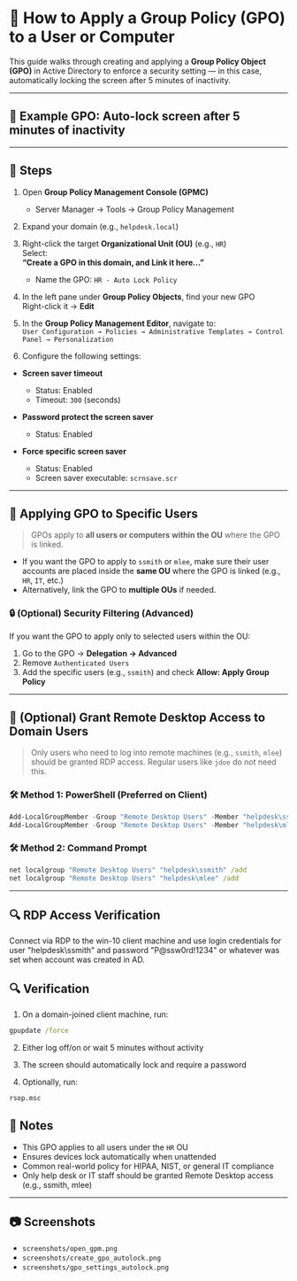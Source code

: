 # 🧩 How to Apply a Group Policy (GPO) to a User or Computer

This guide walks through creating and applying a **Group Policy Object (GPO)** in Active Directory to enforce a security setting — in this case, automatically locking the screen after 5 minutes of inactivity.

---

## 🎯 Example GPO: Auto-lock screen after 5 minutes of inactivity

---

## 🧭 Steps

1. Open **Group Policy Management Console (GPMC)**
   - Server Manager → Tools → Group Policy Management

2. Expand your domain (e.g., `helpdesk.local`)

3. Right-click the target **Organizational Unit (OU)** (e.g., `HR`)  
   Select:  
   **“Create a GPO in this domain, and Link it here...”**

   - Name the GPO: `HR - Auto Lock Policy`

4. In the left pane under **Group Policy Objects**, find your new GPO  
   Right-click it → **Edit**

5. In the **Group Policy Management Editor**, navigate to:  
`User Configuration → Policies → Administrative Templates → Control Panel → Personalization`

6. Configure the following settings:

- **Screen saver timeout**
  - Status: Enabled
  - Timeout: `300` (seconds)

- **Password protect the screen saver**
  - Status: Enabled

- **Force specific screen saver**
  - Status: Enabled
  - Screen saver executable: `scrnsave.scr`

---

## 🔁 Applying GPO to Specific Users

> GPOs apply to **all users or computers within the OU** where the GPO is linked.

- If you want the GPO to apply to `ssmith` or `mlee`, make sure their user accounts are placed inside the **same OU** where the GPO is linked (e.g., `HR`, `IT`, etc.)
- Alternatively, link the GPO to **multiple OUs** if needed.

### 🔒 (Optional) Security Filtering (Advanced)

If you want the GPO to apply only to selected users within the OU:
1. Go to the GPO → **Delegation → Advanced**
2. Remove `Authenticated Users`
3. Add the specific users (e.g., `ssmith`) and check **Allow: Apply Group Policy**

---

## 🔐 (Optional) Grant Remote Desktop Access to Domain Users

> Only users who need to log into remote machines (e.g., `ssmith`, `mlee`) should be granted RDP access. Regular users like `jdoe` do not need this.

### 🛠️ Method 1: PowerShell (Preferred on Client)

```powershell
Add-LocalGroupMember -Group "Remote Desktop Users" -Member "helpdesk\ssmith"
Add-LocalGroupMember -Group "Remote Desktop Users" -Member "helpdesk\mlee"
```
### 🛠️ Method 2: Command Prompt
```cmd
net localgroup "Remote Desktop Users" "helpdesk\ssmith" /add
net localgroup "Remote Desktop Users" "helpdesk\mlee" /add
```
---
## 🔍 RDP Access Verification

Connect via RDP to the win-10 client machine and use login credentials for user "helpdesk\ssmith" and password "P@ssw0rd!1234" or whatever was set when account was created in AD.

## 🔍 Verification

1. On a domain-joined client machine, run:
```cmd
gpupdate /force
```
2. Either log off/on or wait 5 minutes without activity

3. The screen should automatically lock and require a password

4. Optionally, run:
```cmd
rsop.msc
```
## 📘 Notes

- This GPO applies to all users under the `HR` OU  
- Ensures devices lock automatically when unattended  
- Common real-world policy for HIPAA, NIST, or general IT compliance
- Only help desk or IT staff should be granted Remote Desktop access (e.g., ssmith, mlee)

---

## 📷 Screenshots

- `screenshots/open_gpm.png`
- `screenshots/create_gpo_autolock.png`
- `screenshots/gpo_settings_autolock.png`
